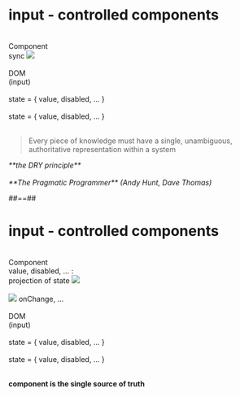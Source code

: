 <style>
.reveal .special-02-input-controlled-component--grid {
    display: grid;
    grid-template-columns: 2fr 1fr 2fr;
}
.reveal .special-02-input-controlled-component--grid>* {
    text-align:center;
}
.reveal .special-02-input-controlled-component--box {
    margin: auto;
    border: thin solid black;
    border-radius: 0.5em;
    color: white;
    text-align:center;
    height: 5em;
    width: 10em;
}
.reveal .special-02-input-controlled-component--box.special-02-input-controlled-component--component {
    background: #ec6302;
}
.reveal .special-02-input-controlled-component--box.special-02-input-controlled-component--dom {
    background: #151577;
}
.reveal .special-02-input-controlled-component--grid img {
    /*margin: auto;*/
    max-height: none;
}
.reveal .special-02-input-controlled-component--striked {
    text-decoration: line-through;
    color: grey;
}
</style>

# input - controlled components

<div class="special-02-input-controlled-component--grid">
    <div class="special-02-input-controlled-component--box special-02-input-controlled-component--component"><br>Component</div>
    <div class="fragment fade-in">
        sync
        <img src="../assets/images/05-input-refs_02-input-controlled-component_double-arrow.svg" />
    </div>
    <div class="special-02-input-controlled-component--box special-02-input-controlled-component--dom"><br>DOM<br>(input)</div>
    <div><br>state = { value, disabled, … }</div>
    <div></div>
    <div><br>state = { value, disabled, … }</div>
</div>

<br>
<div class="fragment fade-in center">
<blockquote>
    <p>Every piece of knowledge must have a single, unambiguous, authoritative representation within a system</p>
</blockquote>
<cite>
**the DRY principle**
<br><br>
**The Pragmatic Programmer** (Andy Hunt, Dave Thomas)
</cite>
</div>

##==##

<!-- Here new slide in the same file for easy css reuse -->

# input - controlled components

<div class="special-02-input-controlled-component--grid">
    <div class="special-02-input-controlled-component--box special-02-input-controlled-component--component"><br>Component</div>
    <div>
        value, disabled, … :<br> projection of state
        <img src="../assets/images/05-input-refs_02-input-controlled-component_arrow-right.svg" />
        <br><br>
        <img src="../assets/images/05-input-refs_02-input-controlled-component_arrow-left.svg" />
        onChange, …
    </div>
    <div class="special-02-input-controlled-component--box special-02-input-controlled-component--dom"><br>DOM<br>(input)</div>
    <div><br>state = { value, disabled, … }</div>
    <div></div>
    <div class="special-02-input-controlled-component--striked"><br>state = { value, disabled, … }</div>

</div>

<br>

**component is the single source of truth**

